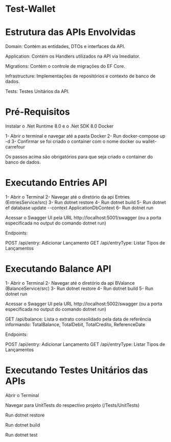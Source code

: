 # Test-Wallet

# Estrutura das APIs Envolvidas

Domain:
Contém as entidades, DTOs e interfaces da API.

Application:
Contém os Handlers utilizados na API via Imediator.

Migrations:
Contém o controle de migrações do EF Core.

Infrastructure:
Implementações de repositórios e contexto de banco de dados.

Tests:
Testes Unitários da API.


# Pré-Requisitos

Instalar o .Net Runtime 8.0 e o .Net SDK 8.0
Docker

1- Abrir o terminal e navegar até a pasta Docker
2- Run docker-compose up -d
3- Confirmar se foi criado o container com o nome docker ou wallet-carrefour

Os passos acima são obrigatórios para que seja criado o container do banco de dados.

# Executando Entries API

1- Abrir o Terminal
2- Navegar até o diretório da api Entries (EntriesService/src)
3- Run dotnet restore
4- Run dotnet build
5- Run dotnet ef database update --context ApplicationDbContext
6- Run dotnet run

Acessar o Swagger UI pela URL http://localhost:5001/swagger (ou a porta especificada no output do comando dotnet run)

Endpoints:

POST /api/entry: Adicionar Lançamento
GET /api/entryType: Listar Tipos de Lançamentos

# Executando Balance API

1- Abrir o Terminal
2- Navegar até o diretório da api BValance (BalanceService/src)
3- Run dotnet restore
4- Run dotnet build
5- Run dotnet run

Acessar o Swagger UI pela URL http://localhost:5002/swagger (ou a porta especificada no output do comando dotnet run)

GET /api/balance: Lista o extrato consolidado pela data de referência informando: TotalBalance, TotalDebit, TotalCredito, ReferenceDate

Endpoints:

POST /api/entry: Adicionar Lançamento
GET /api/entryType: Listar Tipos de Lançamentos



# Executando Testes Unitários das APIs

Abrir o Terminal

Navegar para UnitTests do respectivo projeto (/Tests/UnitTests)

Run dotnet restore

Run dotnet build

Run dotnet test
